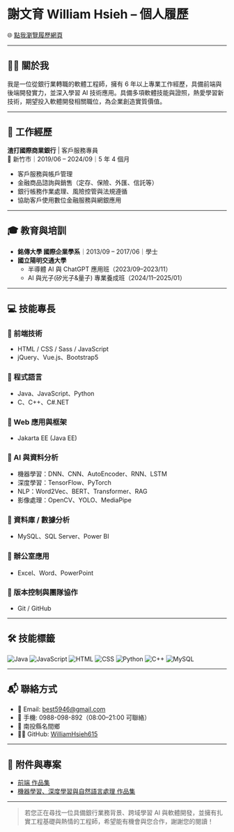 # 謝文育 William Hsieh – 個人履歷

🌐 [點我瀏覽履歷網頁](https://WilliamHsieh615.github.io/Curriculum-Vitae/)

---

## 🧑‍💼 關於我

我是一位從銀行業轉職的軟體工程師，擁有 6 年以上專業工作經歷，具備前端與後端開發實力，並深入學習 AI 技術應用。具備多項軟體技能與證照，熱愛學習新技術，期望投入軟體開發相關職位，為企業創造實質價值。

---

## 💼 工作經歷

**渣打國際商業銀行** | 客戶服務專員  
📍 新竹市｜2019/06 – 2024/09｜5 年 4 個月

- 客戶服務與帳戶管理
- 金融商品諮詢與銷售（定存、保險、外匯、信託等）
- 銀行帳務作業處理、風險控管與法規遵循
- 協助客戶使用數位金融服務與網銀應用

---

## 🎓 教育與培訓

- **銘傳大學 國際企業學系**｜2013/09 – 2017/06｜學士
- **國立陽明交通大學**  
  - 半導體 AI 與 ChatGPT 應用班（2023/09–2023/11）  
  - AI 與光子(矽光子&量子) 專業養成班（2024/11–2025/01）

---

## 💻 技能專長

### 🔸 前端技術
- HTML / CSS / Sass / JavaScript
- jQuery、Vue.js、Bootstrap5

### 🔸 程式語言
- Java、JavaScript、Python
- C、C++、C#.NET

### 🔸 Web 應用與框架
- Jakarta EE (Java EE)

### 🔸 AI 與資料分析
- 機器學習：DNN、CNN、AutoEncoder、RNN、LSTM
- 深度學習：TensorFlow、PyTorch
- NLP：Word2Vec、BERT、Transformer、RAG
- 影像處理：OpenCV、YOLO、MediaPipe

### 🔸 資料庫 / 數據分析
- MySQL、SQL Server、Power BI

### 🔸 辦公室應用
- Excel、Word、PowerPoint

### 🔸 版本控制與團隊協作
- Git / GitHub

---

## 🛠️ 技能標籤

![Java](https://img.shields.io/badge/Java-ED8B00?style=flat&logo=java&logoColor=white)
![JavaScript](https://img.shields.io/badge/JavaScript-F7DF1E?style=flat&logo=javascript&logoColor=black)
![HTML](https://img.shields.io/badge/HTML5-E34F26?style=flat&logo=html5&logoColor=white)
![CSS](https://img.shields.io/badge/CSS3-1572B6?style=flat&logo=css3&logoColor=white)
![Python](https://img.shields.io/badge/Python-3776AB?style=flat&logo=python&logoColor=white)
![C++](https://img.shields.io/badge/C++-00599C?style=flat&logo=cplusplus&logoColor=white)
![MySQL](https://img.shields.io/badge/MySQL-4479A1?style=flat&logo=mysql&logoColor=white)

---

## 📬 聯絡方式

- 📧 Email: best5946@gmail.com  
- 📱 手機: 0988-098-892（08:00–21:00 可聯絡）  
- 📍 南投縣名間鄉  
- 🧑‍💻 GitHub: [WilliamHsieh615](https://github.com/WilliamHsieh615)

---

## 📁 附件與專案

- [前端 作品集](https://github.com/WilliamHsieh615/Front-end)
- [機器學習、深度學習與自然語言處理 作品集](https://github.com/WilliamHsieh615/Curriculum-Vitae/blob/main/%E6%A9%9F%E5%99%A8%E5%AD%B8%E7%BF%92%E3%80%81%E6%B7%B1%E5%BA%A6%E5%AD%B8%E7%BF%92%E8%88%87%E8%87%AA%E7%84%B6%E8%AA%9E%E8%A8%80%E8%99%95%E7%90%86%E4%BD%9C%E5%93%81%E9%9B%86.pdf)

---

> 若您正在尋找一位具備銀行業務背景、跨域學習 AI 與軟體開發，並擁有扎實工程基礎與熱情的工程師，希望能有機會與您合作，謝謝您的閱讀！


